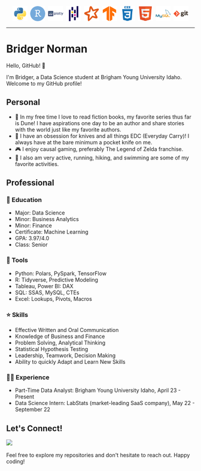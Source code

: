 <div align = 'center' >
   <img src="https://github.com/devicons/devicon/blob/master/icons/python/python-original.svg"  title="Python" alt="Python" width="40" height="40"/>&nbsp;
   <img src="https://github.com/devicons/devicon/blob/master/icons/rstudio/rstudio-original.svg"  title="R" alt="R" width="40" height="40"/>&nbsp;
   <img src="https://github.com/devicons/devicon/blob/master/icons/plotly/plotly-original-wordmark.svg"  title="plotly" alt="ploty" width="40" height="40"/>&nbsp;
   <img src="https://github.com/devicons/devicon/blob/master/icons/pandas/pandas-original.svg"  title="pandas" alt="pandas" width="40" height="40"/>&nbsp;
   <img src="https://github.com/devicons/devicon/blob/master/icons/apachespark/apachespark-original.svg"  title="pyspark" alt="pyspark" width="40" height="40"/>&nbsp;
   <img src="https://github.com/devicons/devicon/blob/master/icons/tensorflow/tensorflow-original.svg"  title="TF" alt="tensorflow" width="40" height="40"/>&nbsp;
   <img src="https://github.com/devicons/devicon/blob/master/icons/css3/css3-plain-wordmark.svg"  title="CSS" alt="CSS" width="40" height="40"/>&nbsp;
   <img src="https://github.com/devicons/devicon/blob/master/icons/html5/html5-original.svg" title="HTML5" alt="HTML" width="40" height="40"/>&nbsp;
   <img src="https://github.com/devicons/devicon/blob/master/icons/mysql/mysql-original-wordmark.svg" title="MySQL"  alt="MySQL" width="40" height="40"/>&nbsp;
   <img src="https://github.com/devicons/devicon/blob/master/icons/git/git-original-wordmark.svg" title="Git" **alt="Git" width="40" height="40"/>
</div>

---

# Bridger Norman
Hello, GitHub! 👋

I'm Bridger, a Data Science student at Brigham Young University Idaho. Welcome to my GitHub profile!
## Personal

- 📖 In my free time I love to read fiction books, my favorite series thus far is Dune! I have aspirations one day to be an author and share stories with the world just like my favorite authors.
- 🔪 I have an obsession for knives and all things EDC (Everyday Carry)! I always have at the bare minimum a pocket knife on me.
- 🎮 I enjoy causal gaming, preferably The Legend of Zelda franchise.
- 👟 I also am very active, running, hiking, and swimming are some of my favorite activities. 

## Professional

### 🌱 Education
- Major: Data Science
- Minor: Business Analytics
- Minor: Finance
- Certificate: Machine Learning
- GPA: 3.97/4.0
- Class: Senior

   
### 🧰 Tools
- Python: Polars, PySpark, TensorFlow
- R: Tidyverse, Predictive Modeling
- Tableau, Power BI: DAX
- SQL: SSAS, MySQL, CTEs
- Excel: Lookups, Pivots, Macros
  
### ⭐ Skills
- Effective Written and Oral Communication
- Knowledge of Business and Finance
- Problem Solving, Analytical Thinking
- Statistical Hypothesis Testing
- Leadership, Teamwork, Decision Making
- Ability to quickly Adapt and Learn New Skills

### 👨‍💼 Experience
- Part-Time Data Analyst: Brigham Young University Idaho, April 23 - Present
- Data Science Intern: LabStats (market-leading SaaS company), May 22 - September 22



  

## Let's Connect!

[![](https://img.shields.io/badge/LinkedIn-blue?style=for-the-badge&logo=linkedin&logoColor=white)](https://www.linkedin.com/in/bridgernorman/)

Feel free to explore my repositories and don't hesitate to reach out. Happy coding! 
